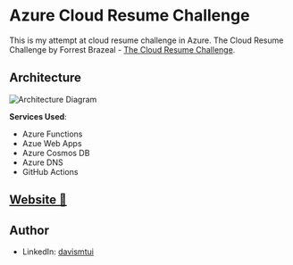
# Azure Cloud Resume Challenge

This is my attempt at cloud resume challenge in Azure.
The Cloud Resume Challenge by Forrest Brazeal - [The Cloud Resume Challenge](https://cloudresumechallenge.dev/).

## Architecture

![Architecture Diagram](/img/AWS-Architecture-Cloud-resume-challenge.png)

**Services Used**:

- Azure Functions
- Azue Web Apps
- Azure Cosmos DB
- Azure DNS
- GitHub Actions

## [Website 🔗](https://davismtui.online)

## Author
- LinkedIn: [davismtui](https://linkedin.com/in/davismtui)
  
